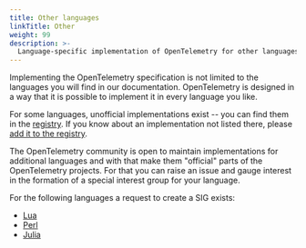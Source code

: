 ```yaml
---
title: Other languages
linkTitle: Other
weight: 99
description: >-
  Language-specific implementation of OpenTelemetry for other languages.
---
```


Implementing the OpenTelemetry specification is not limited to the languages you
will find in our documentation. OpenTelemetry is designed in a way that it is
possible to implement it in every language you like.

For some languages, unofficial implementations exist -- you can find them in the
[registry](/ecosystem/registry/). If you know about an implementation not listed
there, please [add it to the registry][].

The OpenTelemetry community is open to maintain implementations for additional
languages and with that make them "official" parts of the OpenTelemetry
projects. For that you can raise an issue and gauge interest in the formation of
a special interest group for your language.

For the following languages a request to create a SIG exists:

- [Lua](https://github.com/open-telemetry/community/issues/1276)
- [Perl](https://github.com/open-telemetry/community/issues/828)
- [Julia](https://github.com/open-telemetry/community/issues/898)

[add it to the registry]:
  https://github.com/open-telemetry/opentelemetry.io#adding-a-project-to-the-opentelemetry-registry
